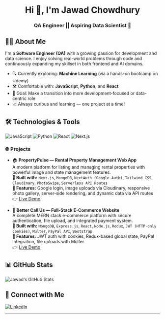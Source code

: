 <h1 align="center">Hi 👋, I'm Jawad Chowdhury</h1>
<h3 align="center">QA Engineer || Aspiring Data Scientist 🚀</h3>

## 👨‍💻 About Me
I'm a **Software Engineer (QA)** with a growing passion for development and data science. I enjoy solving real-world problems through code and continuously expanding my skillset in both frontend and AI domains.

- 🔍 Currently exploring: **Machine Learning** (via a hands-on bootcamp on Udemy)
- 🛠️ Comfortable with: **JavaScript**, **Python**, and **React**
- 🎯 Goal: Make a transition into  more development-focused or data-centric role
- 📈 Always curious and learning — one project at a time!

## 🛠️ Technologies & Tools
![JavaScript](https://img.shields.io/badge/-JavaScript-black?style=flat-square&logo=javascript)
![Python](https://img.shields.io/badge/-Python-black?style=flat-square&logo=python)
![React](https://img.shields.io/badge/-React-black?style=flat-square&logo=react)
![Next.js](https://img.shields.io/badge/-Next.js-black?style=flat-square&logo=next.js)

### 🌐 Projects

- 🏠 **PropertyPulse — Rental Property Management Web App**  
  A modern platform for listing and managing rental properties with powerful image and state management features.  
  **🔧 Built with:** `Next.js`, `MongoDB`, `NextAuth (Google Auth)`, `Tailwind CSS`, `Cloudinary`, `PhotoSwipe`, `Serverless API Routes`  
  **🧪 Features:** Google login, image uploads via Cloudinary, responsive photo gallery, server-side rendering, and dynamic data via API routes  
  👉 [Live Demo](https://rent-property-jet.vercel.app/)

- 🛒 **Better Call Us — Full-Stack E-Commerce Website**  
  A complete MERN stack e-commerce platform with secure authentication, file upload, and integrated payment system.  
  **🔧 Built with:** `MongoDB`, `Express.js`, `React`, `Node.js`, `Redux`, `JWT (HTTP-only cookies)`, `Multer`, `PayPal API`, `Bootstrap`  
  **🧪 Features:** JWT auth with cookies, Redux-based global state, PayPal integration, file uploads with Multer  
  👉 [Live Demo](https://bettercallus-mb0m.onrender.com/)

## 📊 GitHub Stats
![Jawad's GitHub Stats](https://github-readme-stats.vercel.app/api?username=jawadchy2150&show_icons=true&theme=radical)

## 🔗 Connect with Me
[![LinkedIn](https://img.shields.io/badge/-LinkedIn-blue?style=flat-square&logo=linkedin)](https://www.linkedin.com/in/jawad-chowdhury-477262240/)

---
